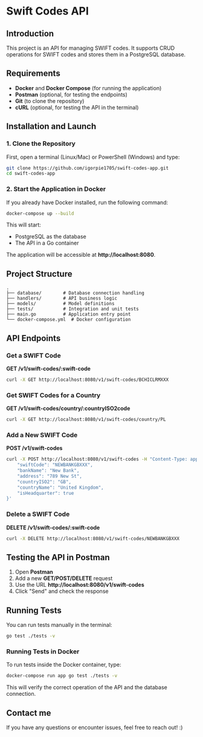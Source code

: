 # Swift Codes API

## Introduction
This project is an API for managing SWIFT codes. It supports CRUD operations for SWIFT codes and stores them in a PostgreSQL database.

## Requirements
- **Docker** and **Docker Compose** (for running the application)
- **Postman** (optional, for testing the endpoints)
- **Git** (to clone the repository)
- **cURL** (optional, for testing the API in the terminal)

## Installation and Launch
### 1. Clone the Repository
First, open a terminal (Linux/Mac) or PowerShell (Windows) and type:
```sh
git clone https://github.com/igorpie1705/swift-codes-app.git
cd swift-codes-app
```

### 2. Start the Application in Docker
If you already have Docker installed, run the following command:
```sh
docker-compose up --build
```
This will start:
- PostgreSQL as the database
- The API in a Go container

The application will be accessible at **http://localhost:8080**.

## Project Structure
```
.
├── database/        # Database connection handling
├── handlers/        # API business logic
├── models/          # Model definitions
├── tests/           # Integration and unit tests
├── main.go          # Application entry point
└── docker-compose.yml  # Docker configuration
```

## API Endpoints

### Get a SWIFT Code
**GET /v1/swift-codes/:swift-code**
```sh
curl -X GET http://localhost:8080/v1/swift-codes/BCHICLRMXXX
```

### Get SWIFT Codes for a Country
**GET /v1/swift-codes/country/:countryISO2code**
```sh
curl -X GET http://localhost:8080/v1/swift-codes/country/PL
```

### Add a New SWIFT Code
**POST /v1/swift-codes**
```sh
curl -X POST http://localhost:8080/v1/swift-codes -H "Content-Type: application/json" -d '{
    "swiftCode": "NEWBANKGBXXX",
    "bankName": "New Bank",
    "address": "789 New St",
    "countryISO2": "GB",
    "countryName": "United Kingdom",
    "isHeadquarter": true
}'
```

### Delete a SWIFT Code
**DELETE /v1/swift-codes/:swift-code**
```sh
curl -X DELETE http://localhost:8080/v1/swift-codes/NEWBANKGBXXX
```

## Testing the API in Postman
1. Open **Postman**  
2. Add a new **GET/POST/DELETE** request  
3. Use the URL **http://localhost:8080/v1/swift-codes**  
4. Click "Send" and check the response  

## Running Tests
You can run tests manually in the terminal:
```sh
go test ./tests -v
```

### Running Tests in Docker
To run tests inside the Docker container, type:
```sh
docker-compose run app go test ./tests -v
```
This will verify the correct operation of the API and the database connection.

## Contact me
If you have any questions or encounter issues, feel free to reach out! :)
